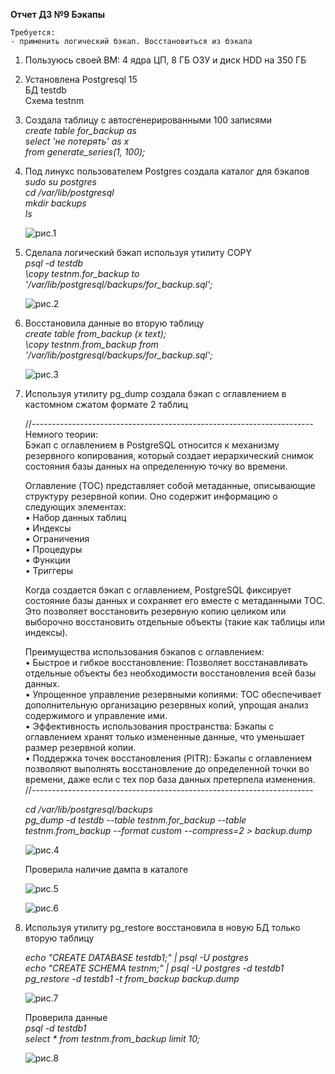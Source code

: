 **Отчет ДЗ №9 Бэкапы**  
   
	Требуется:  
	- применить логический бэкап. Восстановиться из бэкапа      
  
1. Пользуюсь своей ВМ: 4 ядра ЦП, 8 ГБ ОЗУ и диск HDD на 350 ГБ  
1. Установлена Postgresql 15  
	БД testdb  
	Схема testnm  
  
1. Создала таблицу с автосгенерированными 100 записями   
	*create table for_backup as*  
	*select 'не потерять' as x*  
	*from generate_series(1, 100);*  
    
1. Под линукс пользователем Postgres создала каталог для бэкапов  
	*sudo su postgres*  
	*cd /var/lib/postgresql*  
	*mkdir backups*  
	*ls*  
   
	![рис.1](https://github.com/tulenevak/otus-PostgreSQL-2024-03-tuleneva/tree/main/HW09%20-%20backup/image/im1.jpg) 
  
1. Сделала логический бэкап используя утилиту COPY   
	*psql -d testdb*  
	*\copy testnm.for_backup to '/var/lib/postgresql/backups/for_backup.sql';*  
   
	![рис.2](https://github.com/tulenevak/otus-PostgreSQL-2024-03-tuleneva/tree/main/HW09%20-%20backup/image/im2.jpg) 
  
1. Восстановила данные во вторую таблицу  
	*create table from_backup (x text);*  
	*\copy testnm.from_backup from '/var/lib/postgresql/backups/for_backup.sql';*  
    
	![рис.3](https://github.com/tulenevak/otus-PostgreSQL-2024-03-tuleneva/tree/main/HW09%20-%20backup/image/im3.jpg) 
  
1. Используя утилиту pg_dump создала бэкап с оглавлением в кастомном сжатом формате 2 таблиц  
  
	//----------------------------------------------------------------------  
	Немного теории:  
	Бэкап с оглавлением в PostgreSQL относится к механизму резервного копирования, который создает иерархический снимок состояния базы данных на определенную точку во времени.  
  
	Оглавление (TOC) представляет собой метаданные, описывающие структуру резервной копии. Оно содержит информацию о следующих элементах:  
	• Набор данных таблиц  
	• Индексы  
	• Ограничения  
	• Процедуры  
	• Функции  
	• Триггеры  
  
	Когда создается бэкап с оглавлением, PostgreSQL фиксирует состояние базы данных и сохраняет его вместе с метаданными TOC.   
	Это позволяет восстановить резервную копию целиком или выборочно восстановить отдельные объекты (такие как таблицы или индексы).    
  
	Преимущества использования бэкапов с оглавлением:  
	• Быстрое и гибкое восстановление: Позволяет восстанавливать отдельные объекты без необходимости восстановления всей базы данных.  
	• Упрощенное управление резервными копиями: TOC обеспечивает дополнительную организацию резервных копий, упрощая анализ содержимого и управление ими.  
	• Эффективность использования пространства: Бэкапы с оглавлением хранят только измененные данные, что уменьшает размер резервной копии.  
	• Поддержка точек восстановления (PITR): Бэкапы с оглавлением позволяют выполнять восстановление до определенной точки во времени, даже если с тех пор база данных претерпела изменения.  
	//----------------------------------------------------------------------  
  
	*cd /var/lib/postgresql/backups*  
	*pg_dump -d testdb --table testnm.for_backup --table testnm.from_backup --format custom --compress=2 > backup.dump*  
    
	![рис.4](https://github.com/tulenevak/otus-PostgreSQL-2024-03-tuleneva/tree/main/HW09%20-%20backup/image/im4.jpg) 
  
	Проверила наличие дампа в каталоге  
    
	![рис.5](https://github.com/tulenevak/otus-PostgreSQL-2024-03-tuleneva/tree/main/HW09%20-%20backup/image/im5.jpg) 
  
	![рис.6](https://github.com/tulenevak/otus-PostgreSQL-2024-03-tuleneva/tree/main/HW09%20-%20backup/image/im56.jpg) 
   
1. Используя утилиту pg_restore восстановила в новую БД только вторую таблицу 
   
	*echo "CREATE DATABASE testdb1;" | psql -U postgres*  
	*echo "CREATE SCHEMA testnm;" | psql -U postgres -d testdb1*  
	*pg_restore -d testdb1 -t from_backup backup.dump*  
    
	![рис.7](https://github.com/tulenevak/otus-PostgreSQL-2024-03-tuleneva/tree/main/HW09%20-%20backup/image/im7.jpg) 
  
	Проверила данные   
	*psql -d testdb1*  
	*select * from testnm.from_backup limit 10;*  
    
	![рис.8](https://github.com/tulenevak/otus-PostgreSQL-2024-03-tuleneva/tree/main/HW09%20-%20backup/image/im8.jpg) 
  